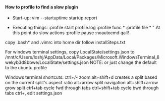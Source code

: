 #### How to profile to find a slow plugin

  * Start-up:
vim --startuptime startup.report

  * Executing things:
:profile start profile.log
:profile func *
:profile file *
" At this point do slow actions
:profile pause
:noautocmd qall!

copy .bash* and .vimrc into home dir
follow installSteps.txt

For windows terminal settings, copy LocalState/settings.json to /mnt/c/Users/loshj/AppData/Local/Packages/Microsoft.WindowsTerminal_8wekyb3d8bbwe/LocalState/settings.json
NOTE: or just change the default to the ubuntu profile

Windows terminal shortcuts:
ctrl+/- zoom
alt+shift+d creates a split based on the current split's aspect ratio
alt+arrow split navigation
alt+shift+arrow grow split
ctrl+tab cycle fwd through tabs
ctrl+shift+tab cycle bwd through tabs
ctrl+, edit settings.json
